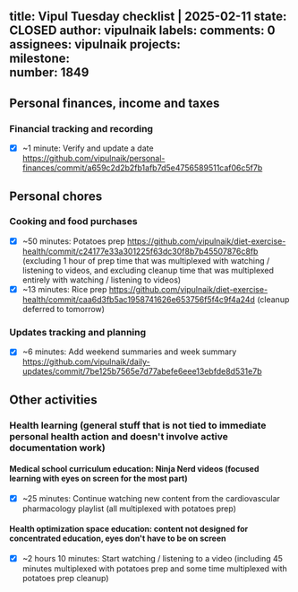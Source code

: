 title:	Vipul Tuesday checklist | 2025-02-11
state:	CLOSED
author:	vipulnaik
labels:	
comments:	0
assignees:	vipulnaik
projects:	
milestone:	
number:	1849
--
## Personal finances, income and taxes

### Financial tracking and recording

- [x] ~1 minute: Verify and update a date https://github.com/vipulnaik/personal-finances/commit/a659c2d2b2fb1afb7d5e4756589511caf06c5f7b

## Personal chores

### Cooking and food purchases

- [x] ~50 minutes: Potatoes prep https://github.com/vipulnaik/diet-exercise-health/commit/c24177e33a301225f63dc30f8b7b45507876c8fb (excluding 1 hour of prep time that was multiplexed with watching / listening to videos, and excluding cleanup time that was multiplexed entirely with watching / listening to videos)
- [x] ~13 minutes: Rice prep https://github.com/vipulnaik/diet-exercise-health/commit/caa6d3fb5ac1958741626e653756f5f4c9f4a24d (cleanup deferred to tomorrow)

### Updates tracking and planning

- [x] ~6 minutes: Add weekend summaries and week summary https://github.com/vipulnaik/daily-updates/commit/7be125b7565e7d77abefe6eee13ebfde8d531e7b

## Other activities

### Health learning (general stuff that is not tied to immediate personal health action and doesn't involve active documentation work)

#### Medical school curriculum education: Ninja Nerd videos (focused learning with eyes on screen for the most part)

- [x] ~25 minutes: Continue watching new content from the cardiovascular pharmacology playlist (all multiplexed with potatoes prep)

#### Health optimization space education: content not designed for concentrated education, eyes don't have to be on screen

- [x] ~2 hours 10 minutes: Start watching / listening to a video (including 45 minutes multiplexed with potatoes prep and some time multiplexed with potatoes prep cleanup)
